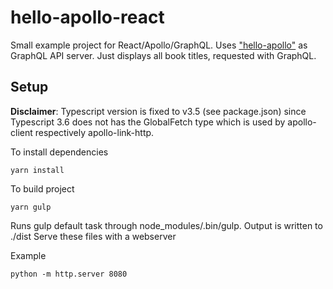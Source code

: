 # hello-apollo-react

Small example project for React/Apollo/GraphQL.
Uses ["hello-apollo"](https://github.com/theroka/hello-apollo) as GraphQL API server.
Just displays all book titles, requested with GraphQL.

## Setup

**Disclaimer**: Typescript version is fixed to v3.5 (see package.json) since Typescript 3.6 does not has the GlobalFetch type which is used by apollo-client respectively apollo-link-http.

To install dependencies
```
yarn install
```

To build project
```
yarn gulp
```
Runs gulp default task through node_modules/.bin/gulp.
Output is written to ./dist
Serve these files with a webserver

Example
```
python -m http.server 8080
```
